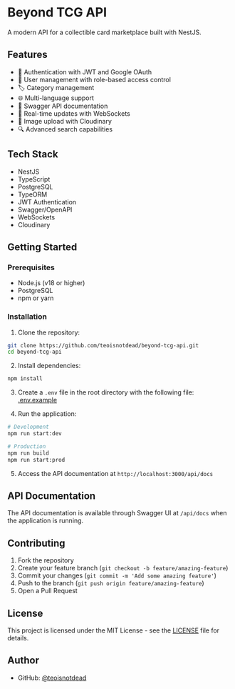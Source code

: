 # Beyond TCG API

A modern API for a collectible card marketplace built with NestJS.

## Features

- 🔐 Authentication with JWT and Google OAuth
- 👥 User management with role-based access control
- 🏷️ Category management
- 🌐 Multi-language support
- 📝 Swagger API documentation
- 🔄 Real-time updates with WebSockets
- 📸 Image upload with Cloudinary
- 🔍 Advanced search capabilities

## Tech Stack

- NestJS
- TypeScript
- PostgreSQL
- TypeORM
- JWT Authentication
- Swagger/OpenAPI
- WebSockets
- Cloudinary

## Getting Started

### Prerequisites

- Node.js (v18 or higher)
- PostgreSQL
- npm or yarn

### Installation

1. Clone the repository:
```bash
git clone https://github.com/teoisnotdead/beyond-tcg-api.git
cd beyond-tcg-api
```

2. Install dependencies:
```bash
npm install
```

3. Create a `.env` file in the root directory with the following file:
[.env.example](.env.example)


4. Run the application:
```bash
# Development
npm run start:dev

# Production
npm run build
npm run start:prod
```

5. Access the API documentation at `http://localhost:3000/api/docs`

## API Documentation

The API documentation is available through Swagger UI at `/api/docs` when the application is running.

## Contributing

1. Fork the repository
2. Create your feature branch (`git checkout -b feature/amazing-feature`)
3. Commit your changes (`git commit -m 'Add some amazing feature'`)
4. Push to the branch (`git push origin feature/amazing-feature`)
5. Open a Pull Request

## License

This project is licensed under the MIT License - see the [LICENSE](LICENSE) file for details.

## Author

- GitHub: [@teoisnotdead](https://github.com/teoisnotdead)
